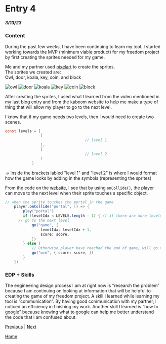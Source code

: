 # Entry 4
##### 3/13/23

### Content
During the past few weeks, I have been continuing to learn my tool. I started working towards the MVP (minimum viable product) for my freedom project by first creating the sprites needed for my game.

Me and my partner used [pixelart](https://www.pixilart.com/) to create the sprites.   
The sprites we created are:  
Owl, door, koala, key, coin, and block

![owl](https://user-images.githubusercontent.com/91750499/226219884-cb15141b-4f7f-41ad-8a74-7a11fb630285.png)
![door](https://user-images.githubusercontent.com/91750499/229255806-54cf049a-07ef-4ba3-885d-5fbe7ec88d62.png)
![koala](https://user-images.githubusercontent.com/91750499/226217471-cc73ab54-22c8-475f-9af4-61c250ae4ff9.png)
![key](https://user-images.githubusercontent.com/91750499/226219003-17be3e4a-09d4-45e3-9953-86491ddd1bd9.png)
![coin](https://user-images.githubusercontent.com/91750499/226217476-38f84490-37f2-41d3-8479-7c0b793ca6b1.png)
![block](https://user-images.githubusercontent.com/91750499/229367777-302639bb-34e6-4045-8bb8-59353841acd9.png)

After creating the sprites, I used what I learned from the video mentioned in my last blog entry and from the kaboom website to help me make a type of thing that will allow my player to go to the next level. 

I know that if my game needs two levels, then I would need to create two scenes. 
```java
const levels = [
                [
                                    // level 1
                ],
                [
                                    // level 2
                ]
            ]
```
-> Inside the brackets labled "level 1" and "level 2" is where I would format how the game looks by adding in the symbols (representing the sprites)

From the code on the [website](https://kaboomjs.com/doc/21-scenes), I see that by using `onCollide()`, the player can move to the next level when their sprite touches a specific object.  
```java
// when the sprite touches the portal in the game
	player.onCollide("portal", () => {
		play("portal") 
		if (levelIdx < LEVELS.length - 1) { // if there are more levels after the current level that the user is in
      // go to the next level
			go("game", { 
				levelIdx: levelIdx + 1,
				score: score,
			})
		} else {
			// Otherwise player have reached the end of game, will go to "win" scene
			go("win", { score: score, }) 
		}
	})
```

### EDP + Skills
The engineering design process I am at right now is “research the problem” because I am continuing on looking at information that will be helpful to creating the game of my freedom project. A skill I learned while learning my tool is “communication”. By having good communication with my partner, I noticed an efficiency in finishing my work. Another skill I learned is “how to google” because knowing what to google can help me better understand the code that I am confused about.

[Previous](entry03.md) | [Next](entry05.md)

[Home](../README.md)
